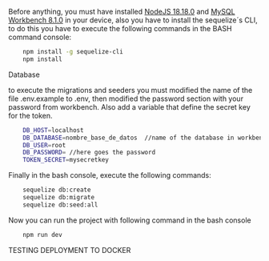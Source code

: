 Before anything, you must have installed [NodeJS 18.18.0](https://nodejs.org/es) and [MySQL Workbench 8.1.0](https://dev.mysql.com/downloads/mysql/) in your device, also you have to install the sequelize´s CLI, to do this
you have to execute the following commands in the  BASH command console:
```bash
	npm install -g sequelize-cli
	npm install
```
Database

to execute the migrations and seeders you must modified the name of the file  .env.example to .env, then modified the password section with your password from workbench.
Also add a variable that define the secret key for the token.

```bash
	DB_HOST=localhost
	DB_DATABASE=nombre_base_de_datos  //name of the database in workbench
	DB_USER=root
	DB_PASSWORD= //here goes the password
    TOKEN_SECRET=mysecretkey
```

Finally in the bash console, execute the following commands:

```bash
	sequelize db:create
	sequelize db:migrate
	sequelize db:seed:all
```

Now you can run the project with following command in the bash console

```bash
	npm run dev
```

TESTING DEPLOYMENT TO DOCKER